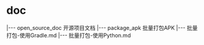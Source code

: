 # doc

|--- open_source_doc 开源项目文档
|--- package_apk 批量打包APK
    |--- 批量打包-使用Gradle.md
    |--- 批量打包-使用Python.md

